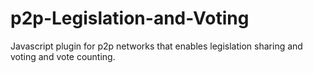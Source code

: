 # p2p-Legislation-and-Voting
Javascript plugin for p2p networks that enables legislation sharing and voting and vote counting.
